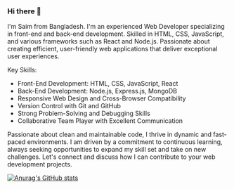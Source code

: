 ### Hi there 👋

I'm Saim from Bangladesh. I'm an experienced Web Developer specializing in front-end and back-end development. Skilled in HTML, CSS, JavaScript, and various frameworks such as React and Node.js. Passionate about creating efficient, user-friendly web applications that deliver exceptional user experiences.

Key Skills:
- Front-End Development: HTML, CSS, JavaScript, React
- Back-End Development: Node.js, Express.js, MongoDB
- Responsive Web Design and Cross-Browser Compatibility
- Version Control with Git and GitHub
- Strong Problem-Solving and Debugging Skills
- Collaborative Team Player with Excellent Communication

Passionate about clean and maintainable code, I thrive in dynamic and fast-paced environments. I am driven by a commitment to continuous learning, always seeking opportunities to expand my skill set and take on new challenges. Let's connect and discuss how I can contribute to your web development projects.

[![Anurag's GitHub stats](https://github-readme-stats.vercel.app/api?username=SM-Saim)](https://github.com/anuraghazra/github-readme-stats)




